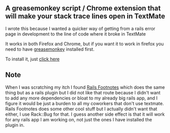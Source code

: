 A greasemonkey script / Chrome extension that will make your stack trace lines open in TextMate
-----------------------------------------------------------------------------------------------

I wrote this because I wanted a quicker way of getting from a rails error page in development to the line of code where it broke in TextMate

It works in both Firefox and Chrome, but if you want it to work in firefox you need to have [greasemonkey](http://addons.mozilla.org/en-US/firefox/addon/748) installed first.

To install it, just [click here](http://github.com/ryankshaw/rails-stacktrace-textmate-linker-greasemonkey-script/tree/master/rails-stacktrace-linker.user.js)

Note
----

When I was scratching my itch I found [Rails Footnotes](http://github.com/josevalim/rails-footnotes) which does the same thing but as a rails plugin but 
I did not like that route because I didn't want to add any more dependencies or bloat to my already big rails app, and I figure it would be just a burden
to all my coworkers that don't use textmate. Rails Footnotes does some other cool stuff but I actually didn't want that either, I use Rack::Bug for that.
I guess another side effect is that it will work for any rails app I am working on, not just the ones I have installed the plugin in.
